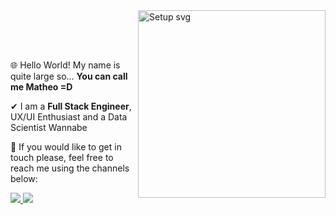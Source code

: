<img src="https://api.matheo.dev/uploads/051af8d8382f4314bdf80d78a1382709.svg" min-width="300px" max-width="300px" width="300px" align="right" alt="Setup svg">

<br><br><br>
<p align="left"> 
  🌐 Hello World! My name is quite large so... <strong>You can call me Matheo =D</strong>
</p>

<p align="left"> 
  ✔ I am a <strong>Full Stack Engineer</strong>, UX/UI Enthusiast and a Data Scientist Wannabe
</p>

<p align="left">
  📧 If you would like to get in touch please, feel free to reach me using the channels below:
</p>

<p align="left">
  <a href="https://www.linkedin.com/in/matheusferraresi" alt="Linkedin">
    <img src="https://img.shields.io/badge/-Linkedin-201D38?style=for-the-badge&logo=Linkedin&logoColor=A298E2&link=https://www.linkedin.com/in/matheusferraresi/"/>
  </a>
  
  <a href="https://www.matheo.dev" alt="Portfolio">
    <img src="https://img.shields.io/badge/portfolio%20-%23323330.svg?&style=for-the-badge&logo=perfil&logoColor=black&color=201D38&link=https://www.matheo.dev/"/>
  </a>
</p>  

